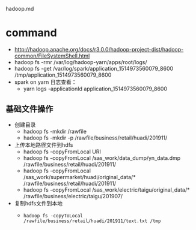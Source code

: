 hadoop.md
# command
*	http://hadoop.apache.org/docs/r3.0.0/hadoop-project-dist/hadoop-common/FileSystemShell.html
* hadoop fs -rmr /var/log/hadoop-yarn/apps/root/logs/
* hadoop fs -get /var/log/spark/application_1514973560079_8600 /tmp/application_1514973560079_8600 
* spark on yarn 日志查看：
    - yarn logs -applicationId application_1514973560079_8600


##  基础文件操作
*	创建目录
	*	hadoop fs -mkdir /rawfile
	*	hadoop fs -mkdir -p /rawfile/business/retail/huadi/201911/
*	上传本地路径文件到hdfs
	*	 hadoop fs -copyFromLocal <localsrc> URI
	*	 hadoop fs -copyFromLocal  /sas_work/data_dump/yn_data.dmp  /rawfile/business/retail/huadi/201911/
	*	 hadoop fs -copyFromLocal  /sas_work/supermarket/huadi/original_data/* /rawfile/business/retail/huadi/201911/
	*	hadoop fs -copyFromLocal  /sas_work/electric/taigu/original_data/* /rawfile/business/electric/taigu/201907/
*	复制hdfs文件到本地
	*	  hadoop fs -copyToLocal /rawfile/business/retail/huadi/201911/text.txt /tmp